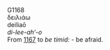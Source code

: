 <body>
  <p>G1168<br>  δειλιάω  <br> deiliaō  <br><i>di-lee-ah‘-o </i><br>From <a href="g1167.htm">1167</a>  to <i>be</i> <i>timid:</i> - be afraid.<br></p>
 </body>
